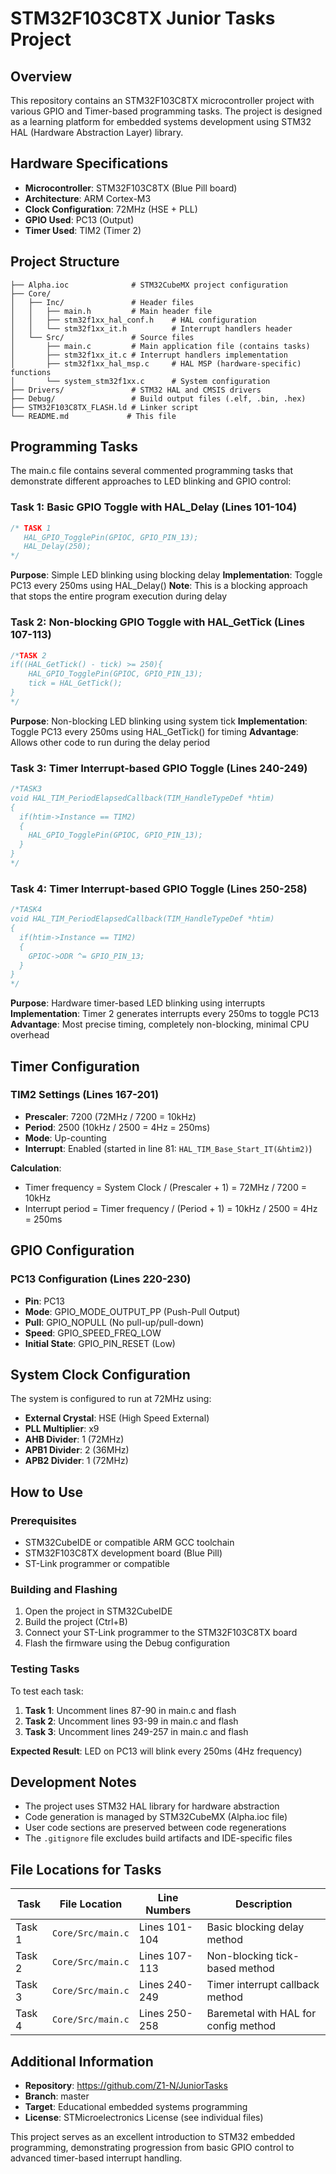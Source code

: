 # STM32F103C8TX Junior Tasks Project

## Overview

This repository contains an STM32F103C8TX microcontroller project with various GPIO and Timer-based programming tasks. The project is designed as a learning platform for embedded systems development using STM32 HAL (Hardware Abstraction Layer) library.

## Hardware Specifications

- **Microcontroller**: STM32F103C8TX (Blue Pill board)
- **Architecture**: ARM Cortex-M3
- **Clock Configuration**: 72MHz (HSE + PLL)
- **GPIO Used**: PC13 (Output)
- **Timer Used**: TIM2 (Timer 2)

## Project Structure

```
├── Alpha.ioc              # STM32CubeMX project configuration
├── Core/
│   ├── Inc/               # Header files
│   │   ├── main.h         # Main header file
│   │   ├── stm32f1xx_hal_conf.h    # HAL configuration
│   │   └── stm32f1xx_it.h          # Interrupt handlers header
│   └── Src/               # Source files
│       ├── main.c         # Main application file (contains tasks)
│       ├── stm32f1xx_it.c # Interrupt handlers implementation
│       ├── stm32f1xx_hal_msp.c     # HAL MSP (hardware-specific) functions
│       └── system_stm32f1xx.c      # System configuration
├── Drivers/               # STM32 HAL and CMSIS drivers
├── Debug/                 # Build output files (.elf, .bin, .hex)
├── STM32F103C8TX_FLASH.ld # Linker script
└── README.md             # This file
```

## Programming Tasks

The main.c file contains several commented programming tasks that demonstrate different approaches to LED blinking and GPIO control:

### Task 1: Basic GPIO Toggle with HAL_Delay (Lines 101-104)
```c
/* TASK 1
   HAL_GPIO_TogglePin(GPIOC, GPIO_PIN_13);
   HAL_Delay(250);
*/
```
**Purpose**: Simple LED blinking using blocking delay
**Implementation**: Toggle PC13 every 250ms using HAL_Delay()
**Note**: This is a blocking approach that stops the entire program execution during delay

### Task 2: Non-blocking GPIO Toggle with HAL_GetTick (Lines 107-113)
```c
/*TASK 2
if((HAL_GetTick() - tick) >= 250){
    HAL_GPIO_TogglePin(GPIOC, GPIO_PIN_13);
    tick = HAL_GetTick();
}
*/
```
**Purpose**: Non-blocking LED blinking using system tick
**Implementation**: Toggle PC13 every 250ms using HAL_GetTick() for timing
**Advantage**: Allows other code to run during the delay period

### Task 3: Timer Interrupt-based GPIO Toggle (Lines 240-249)
```c
/*TASK3
void HAL_TIM_PeriodElapsedCallback(TIM_HandleTypeDef *htim)
{
  if(htim->Instance == TIM2)
  {
    HAL_GPIO_TogglePin(GPIOC, GPIO_PIN_13);
  }
}
*/
```
### Task 4: Timer Interrupt-based GPIO Toggle (Lines 250-258)
```c
/*TASK4
void HAL_TIM_PeriodElapsedCallback(TIM_HandleTypeDef *htim)
{
  if(htim->Instance == TIM2)
  {
    GPIOC->ODR ^= GPIO_PIN_13;
  }
}
*/
```
**Purpose**: Hardware timer-based LED blinking using interrupts
**Implementation**: Timer 2 generates interrupts every 250ms to toggle PC13
**Advantage**: Most precise timing, completely non-blocking, minimal CPU overhead

## Timer Configuration

### TIM2 Settings (Lines 167-201)
- **Prescaler**: 7200 (72MHz / 7200 = 10kHz)
- **Period**: 2500 (10kHz / 2500 = 4Hz = 250ms)
- **Mode**: Up-counting
- **Interrupt**: Enabled (started in line 81: `HAL_TIM_Base_Start_IT(&htim2)`)

**Calculation**: 
- Timer frequency = System Clock / (Prescaler + 1) = 72MHz / 7200 = 10kHz
- Interrupt period = Timer frequency / (Period + 1) = 10kHz / 2500 = 4Hz = 250ms

## GPIO Configuration

### PC13 Configuration (Lines 220-230)
- **Pin**: PC13
- **Mode**: GPIO_MODE_OUTPUT_PP (Push-Pull Output)
- **Pull**: GPIO_NOPULL (No pull-up/pull-down)
- **Speed**: GPIO_SPEED_FREQ_LOW
- **Initial State**: GPIO_PIN_RESET (Low)

## System Clock Configuration

The system is configured to run at 72MHz using:
- **External Crystal**: HSE (High Speed External)
- **PLL Multiplier**: x9
- **AHB Divider**: 1 (72MHz)
- **APB1 Divider**: 2 (36MHz)
- **APB2 Divider**: 1 (72MHz)

## How to Use

### Prerequisites
- STM32CubeIDE or compatible ARM GCC toolchain
- STM32F103C8TX development board (Blue Pill)
- ST-Link programmer or compatible

### Building and Flashing
1. Open the project in STM32CubeIDE
2. Build the project (Ctrl+B)
3. Connect your ST-Link programmer to the STM32F103C8TX board
4. Flash the firmware using the Debug configuration

### Testing Tasks
To test each task:

1. **Task 1**: Uncomment lines 87-90 in main.c and flash
2. **Task 2**: Uncomment lines 93-99 in main.c and flash
3. **Task 3**: Uncomment lines 249-257 in main.c and flash

**Expected Result**: LED on PC13 will blink every 250ms (4Hz frequency)

## Development Notes

- The project uses STM32 HAL library for hardware abstraction
- Code generation is managed by STM32CubeMX (Alpha.ioc file)
- User code sections are preserved between code regenerations
- The `.gitignore` file excludes build artifacts and IDE-specific files

## File Locations for Tasks

| Task | File Location | Line Numbers | Description |
|------|---------------|--------------|-------------|
| Task 1 | `Core/Src/main.c` | Lines 101-104 | Basic blocking delay method |
| Task 2 | `Core/Src/main.c` | Lines 107-113 | Non-blocking tick-based method |
| Task 3 | `Core/Src/main.c` | Lines 240-249 | Timer interrupt callback method |
| Task 4 | `Core/Src/main.c` | Lines 250-258 | Baremetal with HAL for config method |

## Additional Information

- **Repository**: https://github.com/Z1-N/JuniorTasks
- **Branch**: master
- **Target**: Educational embedded systems programming
- **License**: STMicroelectronics License (see individual files)

This project serves as an excellent introduction to STM32 embedded programming, demonstrating progression from basic GPIO control to advanced timer-based interrupt handling.

